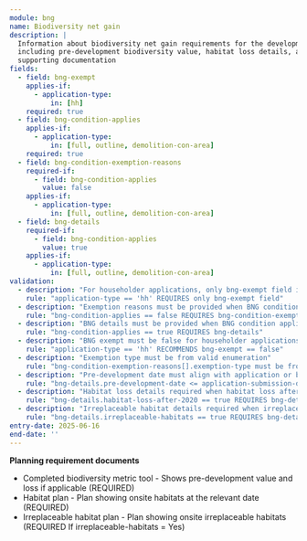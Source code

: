 ```yaml
---
module: bng
name: Biodiversity net gain
description: |
  Information about biodiversity net gain requirements for the development,
  including pre-development biodiversity value, habitat loss details, and
  supporting documentation
fields:
  - field: bng-exempt
    applies-if:
      - application-type:
          in: [hh]
    required: true
  - field: bng-condition-applies
    applies-if:
      - application-type:
          in: [full, outline, demolition-con-area]
    required: true
  - field: bng-condition-exemption-reasons
    required-if:
      - field: bng-condition-applies
        value: false
    applies-if:
      - application-type:
          in: [full, outline, demolition-con-area]
  - field: bng-details
    required-if:
      - field: bng-condition-applies
        value: true
    applies-if:
      - application-type:
          in: [full, outline, demolition-con-area]
validation:
  - description: "For householder applications, only bng-exempt field is required"
    rule: "application-type == 'hh' REQUIRES only bng-exempt field"
  - description: "Exemption reasons must be provided when BNG condition does not apply"
    rule: "bng-condition-applies == false REQUIRES bng-condition-exemption-reasons.length >= 1"
  - description: "BNG details must be provided when BNG condition applies"
    rule: "bng-condition-applies == true REQUIRES bng-details"
  - description: "BNG exempt must be false for householder applications (confirming exemption)"
    rule: "application-type == 'hh' RECOMMENDS bng-exempt == false"
  - description: "Exemption type must be from valid enumeration"
    rule: "bng-condition-exemption-reasons[].exemption-type must be from bng-exemption-type codelist"
  - description: "Pre-development date must align with application or be justified"
    rule: "bng-details.pre-development-date <= application-submission-date OR earlier-date-reason provided"
  - description: "Habitat loss details required when habitat loss after 2020 is true"
    rule: "bng-details.habitat-loss-after-2020 == true REQUIRES bng-details.habitat-loss-details"
  - description: "Irreplaceable habitat details required when irreplaceable habitats present"
    rule: "bng-details.irreplaceable-habitats == true REQUIRES bng-details.irreplaceable-habitats-details"
entry-date: 2025-06-16
end-date: ''
---
```


**Planning requirement documents**

* Completed biodiversity metric tool - Shows pre-development value and loss if applicable (REQUIRED)
* Habitat plan - Plan showing onsite habitats at the relevant date (REQUIRED)
* Irreplaceable habitat plan - Plan showing onsite irreplaceable habitats (REQUIRED If irreplaceable-habitats = Yes)
